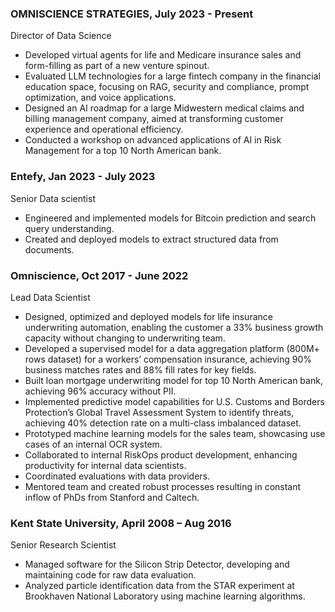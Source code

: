 ### OMNISCIENCE STRATEGIES, July 2023 - Present
Director of Data Science
- Developed virtual agents for life and Medicare insurance sales and form-filling as part of a new venture spinout.
- Evaluated LLM technologies for a large fintech company in the financial education space, focusing on RAG, security and compliance, prompt optimization, and voice applications.
- Designed an AI roadmap for a large Midwestern medical claims and billing management company, aimed at transforming customer experience and operational efficiency.
- Conducted a workshop on advanced applications of AI in Risk Management for a top 10 North American bank.

### Entefy, Jan 2023 - July 2023
Senior Data scientist                            

- Engineered and implemented models for Bitcoin prediction and search query understanding.
- Created and deployed models to extract structured data from documents.
                             
### Omniscience, Oct 2017 - June 2022
Lead Data Scientist                        
- Designed, optimized and deployed models for life insurance underwriting automation, enabling the customer a 33% business growth capacity without changing to underwriting team.
- Developed a supervised model for a data aggregation platform (800M+ rows dataset) for a workers’ compensation insurance, achieving 90% business matches rates and 88% fill rates for key fields.
- Built loan mortgage underwriting model for top 10 North American bank, achieving 96% accuracy without PII.
- Implemented predictive model capabilities for U.S. Customs and Borders Protection’s Global Travel Assessment System to identify threats, achieving 40% detection rate on a multi-class imbalanced dataset.
- Prototyped machine learning models for the sales team, showcasing use cases of an internal OCR system.
- Collaborated to internal RiskOps product development, enhancing productivity for internal data scientists.
- Coordinated evaluations with data providers.
- Mentored team and created robust processes resulting in constant inflow of PhDs from Stanford and Caltech. 
                 
### Kent State University, April 2008 – Aug 2016
Senior Research Scientist                            
- Managed software for the Silicon Strip Detector, developing and maintaining code for raw data evaluation.
- Analyzed particle identification data from the STAR experiment at Brookhaven National Laboratory using machine learning algorithms.